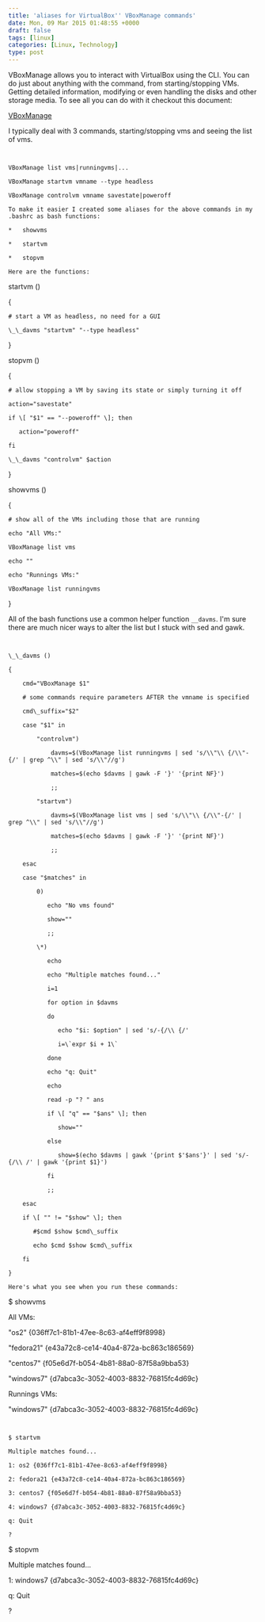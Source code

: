 ```yaml
---
title: 'aliases for VirtualBox'' VBoxManage commands'
date: Mon, 09 Mar 2015 01:48:55 +0000
draft: false
tags: [linux]
categories: [Linux, Technology]
type: post
---
```


VBoxManage allows you to interact with VirtualBox using the CLI. You can do just about anything with the command, from starting/stopping VMs. Getting detailed information, modifying or even handling the disks and other storage media. To see all you can do with it checkout this document:

[VBoxManage](https://www.virtualbox.org/manual/ch08.html)

I typically deal with 3 commands, starting/stopping vms and seeing the list of vms.

```


VBoxManage list vms|runningvms|...

VBoxManage startvm vmname --type headless

VBoxManage controlvm vmname savestate|poweroff

To make it easier I created some aliases for the above commands in my .bashrc as bash functions:

*   showvms

*   startvm

*   stopvm

Here are the functions:

```


startvm ()

{

    # start a VM as headless, no need for a GUI

    \_\_davms "startvm" "--type headless"

}

stopvm ()

{

    # allow stopping a VM by saving its state or simply turning it off

    action="savestate"

    if \[ "$1" == "--poweroff" \]; then

       action="poweroff"

    fi

    \_\_davms "controlvm" $action

}

showvms ()

{

    # show all of the VMs including those that are running

    echo "All VMs:"

    VBoxManage list vms

    echo ""

    echo "Runnings VMs:"

    VBoxManage list runningvms

}

All of the bash functions use a common helper function `__davms`. I'm sure there are much nicer ways to alter the list but I stuck with sed and gawk.

```


\_\_davms ()

{

    cmd="VBoxManage $1"

    # some commands require parameters AFTER the vmname is specified

    cmd\_suffix="$2"

    case "$1" in

        "controlvm")

            davms=$(VBoxManage list runningvms | sed 's/\\"\\ {/\\"-{/' | grep ^\\" | sed 's/\\"//g')

            matches=$(echo $davms | gawk -F '}' '{print NF}')

            ;;

        "startvm")

            davms=$(VBoxManage list vms | sed 's/\\"\\ {/\\"-{/' | grep ^\\" | sed 's/\\"//g')

            matches=$(echo $davms | gawk -F '}' '{print NF}')

            ;;

    esac

    case "$matches" in

        0)

           echo "No vms found"

           show=""

           ;;

        \*)

           echo

           echo "Multiple matches found..."

           i=1

           for option in $davms

           do

              echo "$i: $option" | sed 's/-{/\\ {/'

              i=\`expr $i + 1\`

           done

           echo "q: Quit"

           echo

           read -p "? " ans

           if \[ "q" == "$ans" \]; then

              show=""

           else

              show=$(echo $davms | gawk '{print $'$ans'}' | sed 's/-{/\\ /' | gawk '{print $1}')

           fi

           ;;

    esac

    if \[ "" != "$show" \]; then

       #$cmd $show $cmd\_suffix

       echo $cmd $show $cmd\_suffix

    fi

}

Here's what you see when you run these commands:

```


$ showvms

All VMs:

"os2" {036ff7c1-81b1-47ee-8c63-af4eff9f8998}

"fedora21" {e43a72c8-ce14-40a4-872a-bc863c186569}

"centos7" {f05e6d7f-b054-4b81-88a0-87f58a9bba53}

"windows7" {d7abca3c-3052-4003-8832-76815fc4d69c}

Runnings VMs:

"windows7" {d7abca3c-3052-4003-8832-76815fc4d69c}

```


$ startvm

Multiple matches found...

1: os2 {036ff7c1-81b1-47ee-8c63-af4eff9f8998}

2: fedora21 {e43a72c8-ce14-40a4-872a-bc863c186569}

3: centos7 {f05e6d7f-b054-4b81-88a0-87f58a9bba53}

4: windows7 {d7abca3c-3052-4003-8832-76815fc4d69c}

q: Quit

?

```


$ stopvm

Multiple matches found...

1: windows7 {d7abca3c-3052-4003-8832-76815fc4d69c}

q: Quit

?


```
```
```
```
```
```